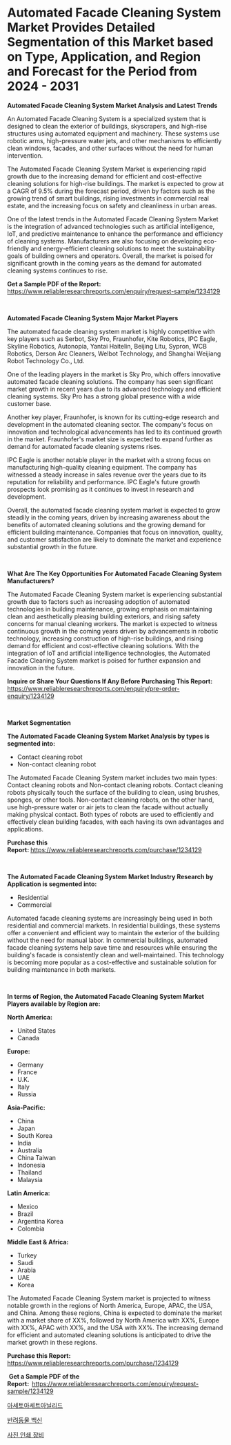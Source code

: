 <p><h1>Automated Facade Cleaning System Market Provides Detailed Segmentation of this Market based on Type, Application, and Region and Forecast for the Period from 2024 - 2031</h1></p><p><strong>Automated Facade Cleaning System Market Analysis and Latest Trends</strong></p>
<p><p>An Automated Facade Cleaning System is a specialized system that is designed to clean the exterior of buildings, skyscrapers, and high-rise structures using automated equipment and machinery. These systems use robotic arms, high-pressure water jets, and other mechanisms to efficiently clean windows, facades, and other surfaces without the need for human intervention.</p><p>The Automated Facade Cleaning System Market is experiencing rapid growth due to the increasing demand for efficient and cost-effective cleaning solutions for high-rise buildings. The market is expected to grow at a CAGR of 9.5% during the forecast period, driven by factors such as the growing trend of smart buildings, rising investments in commercial real estate, and the increasing focus on safety and cleanliness in urban areas.</p><p>One of the latest trends in the Automated Facade Cleaning System Market is the integration of advanced technologies such as artificial intelligence, IoT, and predictive maintenance to enhance the performance and efficiency of cleaning systems. Manufacturers are also focusing on developing eco-friendly and energy-efficient cleaning solutions to meet the sustainability goals of building owners and operators. Overall, the market is poised for significant growth in the coming years as the demand for automated cleaning systems continues to rise.</p></p>
<p><strong>Get a Sample PDF of the Report:&nbsp;</strong> <a href="https://www.reliableresearchreports.com/enquiry/request-sample/1234129">https://www.reliableresearchreports.com/enquiry/request-sample/1234129</a></p>
<p>&nbsp;</p>
<p><strong>Automated Facade Cleaning System Major Market Players</strong></p>
<p><p>The automated facade cleaning system market is highly competitive with key players such as Serbot, Sky Pro, Fraunhofer, Kite Robotics, IPC Eagle, Skyline Robotics, Autonopia, Yantai Haitelin, Beijing Litu, Sypron, WCB Robotics, Derson Arc Cleaners, Welbot Technology, and Shanghai Weijiang Robot Technology Co., Ltd.</p><p>One of the leading players in the market is Sky Pro, which offers innovative automated facade cleaning solutions. The company has seen significant market growth in recent years due to its advanced technology and efficient cleaning systems. Sky Pro has a strong global presence with a wide customer base.</p><p>Another key player, Fraunhofer, is known for its cutting-edge research and development in the automated cleaning sector. The company's focus on innovation and technological advancements has led to its continued growth in the market. Fraunhofer's market size is expected to expand further as demand for automated facade cleaning systems rises.</p><p>IPC Eagle is another notable player in the market with a strong focus on manufacturing high-quality cleaning equipment. The company has witnessed a steady increase in sales revenue over the years due to its reputation for reliability and performance. IPC Eagle's future growth prospects look promising as it continues to invest in research and development.</p><p>Overall, the automated facade cleaning system market is expected to grow steadily in the coming years, driven by increasing awareness about the benefits of automated cleaning solutions and the growing demand for efficient building maintenance. Companies that focus on innovation, quality, and customer satisfaction are likely to dominate the market and experience substantial growth in the future.</p></p>
<p>&nbsp;</p>
<p><strong>What Are The Key Opportunities For Automated Facade Cleaning System Manufacturers?</strong></p>
<p><p>The Automated Facade Cleaning System market is experiencing substantial growth due to factors such as increasing adoption of automated technologies in building maintenance, growing emphasis on maintaining clean and aesthetically pleasing building exteriors, and rising safety concerns for manual cleaning workers. The market is expected to witness continuous growth in the coming years driven by advancements in robotic technology, increasing construction of high-rise buildings, and rising demand for efficient and cost-effective cleaning solutions. With the integration of IoT and artificial intelligence technologies, the Automated Facade Cleaning System market is poised for further expansion and innovation in the future.</p></p>
<p><strong>Inquire or Share Your Questions If Any Before Purchasing This Report:</strong> <a href="https://www.reliableresearchreports.com/enquiry/pre-order-enquiry/1234129">https://www.reliableresearchreports.com/enquiry/pre-order-enquiry/1234129</a></p>
<p>&nbsp;</p>
<p><strong>Market Segmentation</strong></p>
<p><strong>The Automated Facade Cleaning System Market Analysis by types is segmented into:</strong></p>
<p><ul><li>Contact cleaning robot</li><li>Non-contact cleaning robot</li></ul></p>
<p><p>The Automated Facade Cleaning System market includes two main types: Contact cleaning robots and Non-contact cleaning robots. Contact cleaning robots physically touch the surface of the building to clean, using brushes, sponges, or other tools. Non-contact cleaning robots, on the other hand, use high-pressure water or air jets to clean the facade without actually making physical contact. Both types of robots are used to efficiently and effectively clean building facades, with each having its own advantages and applications.</p></p>
<p><strong>Purchase this Report:&nbsp;</strong><a href="https://www.reliableresearchreports.com/purchase/1234129">https://www.reliableresearchreports.com/purchase/1234129</a></p>
<p>&nbsp;</p>
<p><strong>The Automated Facade Cleaning System Market Industry Research by Application is segmented into:</strong></p>
<p><ul><li>Residential</li><li>Commercial</li></ul></p>
<p><p>Automated facade cleaning systems are increasingly being used in both residential and commercial markets. In residential buildings, these systems offer a convenient and efficient way to maintain the exterior of the building without the need for manual labor. In commercial buildings, automated facade cleaning systems help save time and resources while ensuring the building's facade is consistently clean and well-maintained. This technology is becoming more popular as a cost-effective and sustainable solution for building maintenance in both markets.</p></p>
<p>&nbsp;</p>
<p><strong>In terms of Region, the Automated Facade Cleaning System Market Players available by Region are:</strong></p>
<p>
    <p> <strong> North America: </strong>
        <ul>
            <li>United States</li>
            <li>Canada</li>
        </ul>
        </p> 
    <p> <strong> Europe: </strong>
        <ul>
            <li>Germany</li>
            <li>France</li>
            <li>U.K.</li>
            <li>Italy</li>
            <li>Russia</li>
        </ul>
        </p> 
    <p> <strong> Asia-Pacific: </strong>
        <ul>
            <li>China</li>
            <li>Japan</li>
            <li>South Korea</li>
            <li>India</li>
            <li>Australia</li>
            <li>China Taiwan</li>
            <li>Indonesia</li>
            <li>Thailand</li>
            <li>Malaysia</li>
        </ul>
        </p> 
    <p> <strong> Latin America: </strong>
        <ul>
            <li>Mexico</li>
            <li>Brazil</li>
            <li>Argentina Korea</li>
            <li>Colombia</li>
        </ul>
        </p> 
    <p> <strong> Middle East & Africa: </strong>
        <ul>
            <li>Turkey</li>
            <li>Saudi</li>
            <li>Arabia</li>
            <li>UAE</li>
            <li>Korea</li>
        </ul>
    </p>
    </p>
<p><p>The Automated Facade Cleaning System market is projected to witness notable growth in the regions of North America, Europe, APAC, the USA, and China. Among these regions, China is expected to dominate the market with a market share of XX%, followed by North America with XX%, Europe with XX%, APAC with XX%, and the USA with XX%. The increasing demand for efficient and automated cleaning solutions is anticipated to drive the market growth in these regions.</p></p>
<p><strong>Purchase this Report: </strong><a href="https://www.reliableresearchreports.com/purchase/1234129">https://www.reliableresearchreports.com/purchase/1234129</a></p>
<p>&nbsp;<strong>Get a Sample PDF of the Report:&nbsp;&nbsp;</strong><a href="https://www.reliableresearchreports.com/enquiry/request-sample/1234129">https://www.reliableresearchreports.com/enquiry/request-sample/1234129</a></p>
<p><strong></strong></p>
<p><p><a href="https://medium.com/@mayekuhic00/3-%EC%97%90%EC%84%B8%ED%86%A0%EC%95%84%EC%84%B8%ED%8B%B8%EC%95%84%EB%8B%90%EB%A6%AC%EB%93%9C-%EC%8B%9C%EC%9E%A5-2031%EB%85%84%EA%B9%8C%EC%A7%80-%EC%84%B1%EA%B3%B5%EC%A0%81%EC%9D%B8-%EB%B9%84%EC%A6%88%EB%8B%88%EC%8A%A4-%EC%A0%84%EB%9E%B5%EC%9D%84-%EC%9C%84%ED%95%9C-%EC%97%B4%EC%87%A0-91654d4a63c0">아세토아세트아닐리드</a></p><p><a href="https://medium.com/@lizaheller2023/%EC%95%A0%EC%99%84%EB%8F%99%EB%AC%BC-%EB%B0%B1%EC%8B%A0-%EC%8B%9C%EC%9E%A5-%EB%B3%B4%EA%B3%A0%EC%84%9C%EB%8A%94-%EC%9D%B4-%EC%8B%9C%EC%9E%A5%EC%9D%98-%EC%B5%9C%EC%8B%A0-%ED%8A%B8%EB%A0%8C%EB%93%9C%EC%99%80-%EC%84%B1%EC%9E%A5-%EA%B8%B0%ED%9A%8C%EB%A5%BC-%EB%B3%B4%EC%97%AC%EC%A4%8D%EB%8B%88%EB%8B%A4-8b3a7c6f9a60">반려동물 백신</a></p><p><a href="https://medium.com/@bereniceroberts1978/%EC%82%AC%EC%A7%84-%EC%9D%B8%EC%87%84-%EC%9E%A5%EB%B9%84-%EC%8B%9C%EC%9E%A5-2031%EB%85%84%EA%B9%8C%EC%A7%80%EC%9D%98-%ED%8A%B8%EB%A0%8C%EB%93%9C-%EC%98%88%EC%B8%A1-%EB%B0%8F-%EA%B2%BD%EC%9F%81-%EB%B6%84%EC%84%9D-099d32aae60a">사진 인쇄 장비</a></p></p>